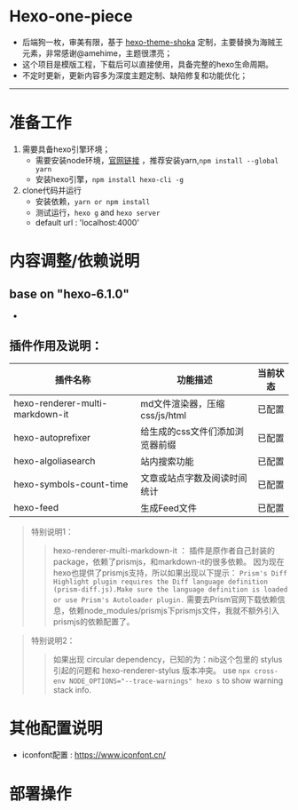 # Hexo-one-piece
 - 后端狗一枚，审美有限，基于 [hexo-theme-shoka](https://github.com/amehime/hexo-theme-shoka) 定制，主要替换为海贼王元素，非常感谢@amehime，主题很漂亮；
 - 这个项目是模版工程，下载后可以直接使用，具备完整的hexo生命周期。
 - 不定时更新，更新内容多为深度主题定制、缺陷修复和功能优化；

---

# 准备工作
1. 需要具备hexo引擎环境；
   - 需要安装node环境，[官网链接](https://nodejs.org/en/) ，推荐安装yarn,`npm install --global yarn`
   - 安装hexo引擎，`npm install hexo-cli -g` 
2. clone代码并运行
   - 安装依赖，`yarn or npm install `
   - 测试运行，`hexo g` and `hexo server`
   - default url : 'localhost:4000'

# 内容调整/依赖说明
## base on "hexo-6.1.0" 
- 

## 插件作用及说明：

| 插件名称                            | 功能描述                  | 当前状态 |
|---------------------------------|-----------------------|------|
| hexo-renderer-multi-markdown-it | md文件渲染器，压缩css/js/html | 已配置  |
| hexo-autoprefixer               | 给生成的css文件们添加浏览器前缀     | 已配置  |
| hexo-algoliasearch              | 站内搜索功能                | 已配置  |
| hexo-symbols-count-time         | 文章或站点字数及阅读时间统计        | 已配置  |
| hexo-feed                       | 生成Feed文件              | 已配置  |

> 特别说明1：
>>  hexo-renderer-multi-markdown-it ： 插件是原作者自己封装的package，依赖了prismjs，和markdown-it的很多依赖。
>>  因为现在hexo也提供了prismjs支持，所以如果出现以下提示：
>>  `Prism's Diff Highlight plugin requires the Diff language definition (prism-diff.js).Make sure the language definition is loaded or use Prism's Autoloader plugin.`
>>  需要去Prism官网下载依赖信息，依赖node_modules/prismjs下prismjs文件，我就不额外引入prismjs的依赖配置了。

> 特别说明2：
>>  如果出现 circular dependency，已知的为：nib这个包里的 stylus 引起的问题和 hexo-renderer-stylus 版本冲突。
>>  use `npx cross-env NODE_OPTIONS="--trace-warnings" hexo s` to show warning stack info.

# 其他配置说明
- iconfont配置  : https://www.iconfont.cn/

# 部署操作
